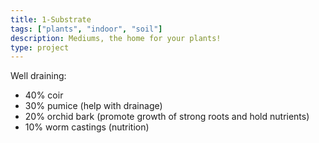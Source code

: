 ```yaml
---
title: 1-Substrate
tags: ["plants", "indoor", "soil"]
description: Mediums, the home for your plants!
type: project
---
```


Well draining:

- 40% coir
- 30% pumice (help with drainage)
- 20% orchid bark (promote growth of strong roots and hold nutrients)
- 10% worm castings (nutrition)
